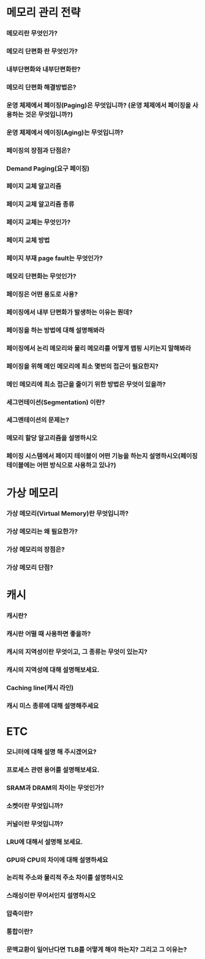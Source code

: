#
# 메모리 관리 전략

### 메모리란 무엇인가?

### 메모리 단편화 란 무엇인가?

### 내부단편화와 내부단편화란?

### 메모리 단편화 해결방법은?

### 운영 체제에서 페이징(Paging)은 무엇입니까? (운영 체제에서 페이징을 사용하는 것은 무엇입니까?)

### 운영 체제에서 에이징(Aging)는 무엇입니까?  

### 페이징의 장점과 단점은?

### Demand Paging(요구 페이징)

### 페이지 교체 알고리즘

### 페이지 교체 알고리즘 종류

### 페이지 교체는 무엇인가? 

### 페이지 교체 방법

### 페이지 부재 page fault는 무엇인가?

### 메모리 단편화는 무엇인가?

### 페이징은 어떤 용도로 사용?

### 페이징에서 내부 단편화가 발생하는 이유는 뭔데?

### 페이징을 하는 방법에 대해 설명해봐라

### 페이징에서 논리 메모리와 물리 메모리를 어떻게 맵핑 시키는지 말해봐라

### 페이징을 위해 메인 메모리에 최소 몇번의 접근이 필요한지?

### 메인 메모리에 최소 접근을 줄이기 위한 방법은 무엇이 있을까?

### 세그먼테이션(Segmentation) 이란?

### 세그멘테이션의 문제는?

### 메모리 할당 알고리즘을 설명하시오

### 페이징 시스템에서 페이지 테이블이 어떤 기능을 하는지 설명하시오(페이징 테이블에는 어떤 방식으로 사용하고 있나?)

#
# 가상 메모리

### 가상 메모리(Virtual Memory)란 무엇입니까?

### 가상 메모리는 왜 필요한가? 

### 가상 메모리의 장점은?

### 가상 메모리 단점?

#
# 캐시

### 캐시란?

### 캐시란 어떨 때 사용하면 좋을까?

### 캐시의 지역성이란 무엇이고, 그 종류는 무엇이 있는지?

### 캐시의 지역성에 대해 설명해보세요.

### Caching line(캐시 라인)

### 캐시 미스 종류에 대해 설명해주세요

#
# ETC

### 모니터에 대해 설명 해 주시겠어요?

### 프로세스 관련 용어를 설명해보세요.

### SRAM과 DRAM의 차이는 무엇인가? 

### 소켓이란 무엇입니까?

### 커널이란 무엇입니까?

### LRU에 대해서 설명해 보세요.

### GPU와 CPU의 차이에 대해 설명하세요

### 논리적 주소와 물리적 주소 차이를 설명하시오

### 스래싱이란 무어서인지 설명하시오

### 압축이란?

### 통합이란?

### 문맥교환이 일어난다면 TLB를 어떻게 해야 하는지? 그리고 그 이유는?